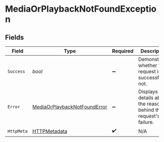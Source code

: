 # MediaOrPlaybackNotFoundException


## Fields

| Field                                                                                   | Type                                                                                    | Required                                                                                | Description                                                                             |
| --------------------------------------------------------------------------------------- | --------------------------------------------------------------------------------------- | --------------------------------------------------------------------------------------- | --------------------------------------------------------------------------------------- |
| `Success`                                                                               | *bool*                                                                                  | :heavy_minus_sign:                                                                      | Demonstrates whether the request is successful or not.                                  |
| `Error`                                                                                 | [MediaOrPlaybackNotFoundError](../../Models/Components/MediaOrPlaybackNotFoundError.md) | :heavy_minus_sign:                                                                      | Displays details about the reasons behind the request's failure.                        |
| `HttpMeta`                                                                              | [HTTPMetadata](../../Models/Components/HTTPMetadata.md)                                 | :heavy_check_mark:                                                                      | N/A                                                                                     |